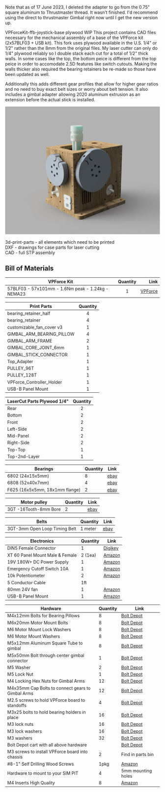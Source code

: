 Note that as of 17 June 2023, I deleted the adapter to go from the 0.75" square aluminum to Thrustmaster thread. It wasn't finished. I'd recommend using the direct to thrustmaster Gimbal right now until I get the new version up.

VPForceKit-ffb-joystick-base plywood WIP
This project contains CAD files necessary for the mechanical assembly of a base of the VPForce kit (2x57BLF03 + USB kit).
This fork uses plywood available in the U.S. 1/4" or 1/2" rather than the 8mm from the original files. My laser cutter can only do 1/4" plywood reliably so I double stack each cut for a total of 1/2" thick walls. In some cases like the top, the bottom peice is different from the top peice in order to accomodate 2.5D features like switch cutouts. Making the walls thicker also required the bearing retainers be re-made so those have been updated as well.

Additionally this adds different gear profiles that allow for higher gear ratios and no need to buy exact belt sizes or worry about belt tension. It also includes a gimbal adapter allowing 2020 aluminum extrusion as an extension before the actual stick is installed. 

![image](new_FFB_VPForce.jpg) 

3d-print-parts - all elements which need to be printed  
DXF - drawings for case parts for laser cutting  
CAD - full STP assembly

## Bill of Materials

| VPForce Kit   | Quantity | Link |
|-------------- |:--------:|-----:|
|57BLF03 - 57x101mm - 1.6Nm peak - 1.24kg - NEMA23|1|[VPForce](https://vpforcecontrols.com/) |

| Print Parts   | Quantity |
| ------------- |:--------:|
|bearing_retainer_half|4|
|bearing_retainer|4|
|customizable_fan_cover v3|1|
|GIMBAL_ARM_BEARING_PILLOW|4|
|GIMBAL_ARM_FRAME|2|
|GIMBAL_CORE_JOINT_6mm|1|
|GIMBAL_STICK_CONNECTOR|1|
|Top_Adapter |1|
|PULLEY_96T|1|
|PULLEY_128T|1|
|VPForce_Controller_Holder|1|
|USB-B Panel Mount |1|

| LaserCut Parts Plywood 1/4"| Quantity |
| -------------- |:--------:|
|Rear|2|
|Bottom|2|
|Front|2|
|Left-Side|2|
|Mid-Panel|2|
|Right-Side|2|
|Top-Top |1|
|Top-2nd-Layer |1|

| Bearings                      | Quantity  | Link |
| ----------------------------- | --------- | ---- |
| 6802 (24x15x5mm)              | 8  |[ebay](https://www.ebay.com/itm/144972685318) |
| 6808 (52x40x7mm)              | 4  |[ebay](https://www.ebay.com/itm/131569718806) |
| F625 (16x5x5mm, 18x1mm flange)| 2  |[ebay](https://www.ebay.com/itm/143709341709) |


| Motor pulley                  | Quantity  | Link |
| ----------------------------- | --------- | ---- |
| 3GT -16Tooth-8mm Bore         | 2  |[ebay](https://www.ebay.com/itm/225592008473) |

| Belts                  		| Quantity  | Link |
| ----------------------------- | --------- | ---- |
| 3GT-3mm Open Loop Timing Belt | 1 meter|[ebay](https://www.ebay.com/itm/224467077690?var=523250397611) |

|Electronics                |Quantity | Link|
|---------------------------| -------- | ---- |
|DIN5 Female Connector      | 1  |[Digikey](https://www.digikey.com/en/products/detail/cui-devices/MD-50PL100/500828)|
|XT 60 Panel Mount Male & Female  | 2 (1ea)  |[Amazon](https://a.co/d/0gA4TEY) |
|19V 180W+ DC Power Supply | 1  | [Amazon](https://a.co/d/iy1mMZF)|
|Emergency Cutoff Switch 10A| 1  |[Amazon](https://a.co/d/2vKUG6i) |
|10k Potentiometer          | 2  |[Amazon](https://a.co/d/dEJRBl2) |
|5 Conductor Cable          | 1ft| |
|80mm 24V fan | 1| [Amazon](https://a.co/d/5TQbYCp)|
|USB-B Panel Mount | 1| [Amazon](https://a.co/d/8rjkGPT)|

|Hardware                |Quantity | Link|
|---------------------------| -------- | ---- |
|M4x12mm Bolts for Bearing Pillows  |  8  | [Bolt Depot](https://www.boltdepot.com/Product-Details.aspx?product=13341) |
|M6x20mm Motor Mount Bolts          |  8  | [Bolt Depot](https://www.boltdepot.com/Product-Details.aspx?product=13352) |
|M6 Motor Mount Lock Washers        |  8  | [Bolt Depot](https://www.boltdepot.com/Product-Details.aspx?product=4813) |
|M6 Motor Mount Washers        |  8  | [Bolt Depot](https://www.boltdepot.com/Product-Details.aspx?product=4516) | 
|M5x12mm Aluminum Square Tube to gimbal  | 8 | [Bolt Depot](https://www.boltdepot.com/Product-Details.aspx?product=13344) |
|M5x50mm Bolt through center gimbal connector | 1| [Bolt Depot](https://www.boltdepot.com/Product-Details.aspx?product=13344) |
|M5 Washer |  2 | [Bolt Depot](https://www.boltdepot.com/Product-Details.aspx?product=4515)|
|M5 Lock Nut | 1 | [Bolt Depot](https://www.boltdepot.com/Product-Details.aspx?product=4794)|
|M4 Locking Hex Nuts for Gimbal Arms | 12| [Bolt Depot](https://www.boltdepot.com/Product-Details.aspx?product=4793)|
|M4x35mm Cap Bolts to connect gears to Gimbal Arms | 12 | [Bolt Depot](https://www.boltdepot.com/Product-Details.aspx?product=18949)|
|M2.5 screws to hold VPForce board to standoffs |4|[Bolt Depot](https://www.boltdepot.com/Product-Details.aspx?product=24854) |
|M3x25 bolts to hold bearing holders in place | 16|[Bolt Depot](https://www.boltdepot.com/Product-Details.aspx?product=18942) |
|M3 lock nuts | 16|[Bolt Depot](https://www.boltdepot.com/Product-Details.aspx?product=4792)|
|M3 lock washers | 16 | [Bolt Depot](https://www.boltdepot.com/Product-Details.aspx?product=4810)|
|M3 washers |32 |[Bolt Depot](https://www.boltdepot.com/Product-Details.aspx?product=4513)|
|Bolt Depot cart with all above hardware| | [Bolt Depot](https://www.boltdepot.com/cart/215477)|
|M3 screws to install VPForce board into chassis |2| Find in parts bin |
|#8-1" Self Drilling Wood Screws |  1pkg | [Amazon](https://a.co/d/aeVexTG)|
|Hardware to mount to your SIM PIT | 4 | 5mm mounting holes|
|M4 Inserts High Quality | 8| [Amazon](https://a.co/d/0r7RgK8)|


